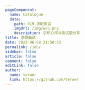 ```yaml
---
pageComponent:
  name: Catalogue
  data:
    path: 019.求职面试
    imgUrl: /img/web.png
    description: 求职心得与面试题分享
title: 求职面试
date: 2023-06-08 21:50:53
permalink: /job/
sidebar: false
article: false
comment: false
editLink: false
author:
  name: terwer
  link: https://github.com/terwer
---
```


